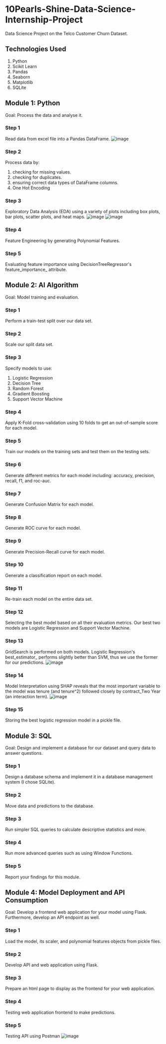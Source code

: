 # 10Pearls-Shine-Data-Science-Internship-Project
Data Science Project on the Telco Customer Churn Dataset.

## Technologies Used
1. Python
2. Scikit Learn
3. Pandas
4. Seaborn
5. Matplotlib
6. SQLite

## Module 1: Python
Goal: Process the data and analyse it.
### Step 1
Read data from excel file into a Pandas DataFrame.
![image](https://github.com/user-attachments/assets/6808c78d-82a0-4e44-a72a-383d6dd10e64)
### Step 2
Process data by:
1. checking for missing values.
2. checking for duplicates.
3. ensuring correct data types of DataFrame columns.
4. One Hot Encoding
### Step 3
Exploratory Data Analysis (EDA) using a variety of plots including box plots, bar plots, scatter plots, and heat maps.
![image](https://github.com/user-attachments/assets/95ae6581-c33d-47c2-b8b5-7937d7d5a086)
![image](https://github.com/user-attachments/assets/0743c154-8e4c-4ca4-af55-abff11e5f0e9)
### Step 4
Feature Engineering by generating Polynomial Features.
### Step 5
Evaluating feature importance using DecisionTreeRegressor's feature_importance_ attribute.

## Module 2: AI Algorithm
Goal: Model training and evaluation.
### Step 1
Perform a train-test split over our data set.
### Step 2
Scale our split data set.
### Step 3
Specify models to use:
1. Logistic Regression
2. Decision Tree
3. Random Forest
4. Gradient Boosting
5. Support Vector Machine
### Step 4
Apply K-Fold cross-validation using 10 folds to get an out-of-sample score for each model.
### Step 5
Train our models on the training sets and test them on the testing sets.
### Step 6
Generate different metrics for each model including: accuracy, precision, recall, f1, and roc-auc.
### Step 7
Generate Confusion Matrix for each model.
### Step 8
Generate ROC curve for each model.
### Step 9
Generate Precision-Recall curve for each model.
### Step 10
Generate a classification report on each model.
### Step 11
Re-train each model on the entire data set.
### Step 12
Selecting the best model based on all their evaluation metrics.
Our best two models are Logistic Regression and Support Vector Machine.
### Step 13
GridSearch is performed on both models. Logistic Regression's best_estimator_ performs slightly better than SVM, thus we use the former for our predictions.
![image](https://github.com/user-attachments/assets/e747de4a-f20a-43f2-8ba5-9ae0c5eedbb0)
### Step 14
Model Interpretation using SHAP reveals that the most important variable to the model was tenure (and tenure^2) followed closely by contract_Two Year (an interaction term).
![image](https://github.com/user-attachments/assets/904ced29-6807-4568-907b-63db32082ed1)
### Step 15
Storing the best logistic regression model in a pickle file.

## Module 3: SQL
Goal: Design and implement a database for our dataset and query data to answer questions.
### Step 1
Design a database schema and implement it in a database management system (I chose SQLite).
### Step 2
Move data and predictions to the database.
### Step 3
Run simpler SQL queries to calculate descriptive statistics and more.
### Step 4
Run more advanced queries such as using Window Functions.
### Step 5
Report your findings for this module.

## Module 4: Model Deployment and API Consumption
Goal: Develop a frontend web application for your model using Flask. Furthermore, develop an API endpoint as well.
### Step 1
Load the model, its scaler, and polynomial features objects from pickle files.
### Step 2
Develop API and web application using Flask.
### Step 3
Prepare an html page to display as the frontend for your web application.
### Step 4
Testing web application frontend to make predictions.
### Step 5
Testing API using Postman
![image](https://github.com/user-attachments/assets/b7da4ea5-9801-4641-9c20-768c721d2bc8)
